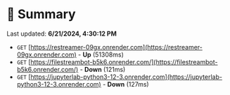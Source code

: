 # 📖 Summary
Last updated: **6/21/2024, 4:30:12 PM**

- `GET` [https://restreamer-09gx.onrender.com](https://restreamer-09gx.onrender.com) - **Up** (51308ms)
- `GET` [https://filestreambot-b5k6.onrender.com/](https://filestreambot-b5k6.onrender.com/) - **Down** (121ms)
- `GET` [https://jupyterlab-python3-12-3.onrender.com](https://jupyterlab-python3-12-3.onrender.com) - **Down** (127ms)
